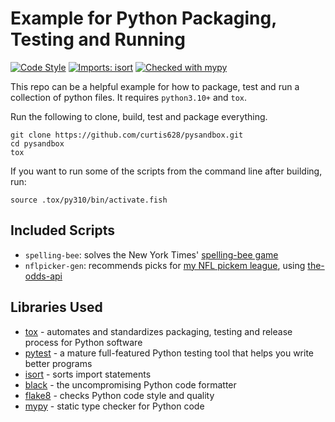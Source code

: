 # Example for Python Packaging, Testing and Running

[![Code Style](https://img.shields.io/badge/code%20style-black-000000.svg)](https://github.com/ambv/black)
[![Imports: isort](https://img.shields.io/badge/%20imports-isort-%231674b1?style=flat&labelColor=ef8336)](https://pycqa.github.io/isort/)
[![Checked with mypy](http://www.mypy-lang.org/static/mypy_badge.svg)](http://mypy-lang.org/)

This repo can be a helpful example for how to package, test and run a collection
of python files. It requires `python3.10+` and `tox`.

Run the following to clone, build, test and package everything.

```shell
git clone https://github.com/curtis628/pysandbox.git
cd pysandbox
tox
```

If you want to run some of the scripts from the command line after building,
run:

```shell
source .tox/py310/bin/activate.fish
```

## Included Scripts

* `spelling-bee`: solves the New York Times' [spelling-bee game](https://www.nytimes.com/puzzles/spelling-bee)
* `nflpicker-gen`: recommends picks for [my NFL pickem league](https://www.runyourpool.com/nfl/pickem/), using [the-odds-api](https://the-odds-api.com/)

## Libraries Used

* [tox](https://tox.wiki/en/latest/index.html) - automates and standardizes 
  packaging, testing and release process for Python software
* [pytest](https://pytest.org) - a mature full-featured Python testing tool that
  helps you write better programs
* [isort](https://github.com/PyCQA/isort) - sorts import statements
* [black](https://github.com/psf/black) - the uncompromising Python code formatter
* [flake8](https://github.com/PyCQA/flake8) - checks Python code style and quality
* [mypy](https://mypy.readthedocs.io/en/stable/) - static type checker for Python code
